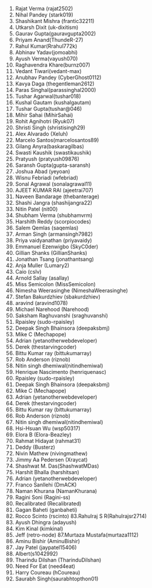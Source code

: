 1. Rajat Verma (rajat2502)
2. Nihal Pandey (stark019)
3. Shashikant Mishra (frantic32211)
4. Utkarsh Dixit (uk-dixitism)
5. Gaurav Gupta(gauravgupta2002)
6. Priyam Anand(ThundeR-27)
7. Rahul Kumar(Rrahul772k)
8. Abhinav Yadav(jomoabhi)
9. Ayush Verma(vayush070)
10. Raghavendra Khare(burnz007)
11. Vedant Tiwari(vedant-max)
12. Anubhav Pandey (CyberGhost0112)
13. Kavya Daga (thegentleman2612)
14. Paras Singhal(parassinghal2000)
15. Tushar Agarwal(tushar018)
16. Kushal Gautam (kushalgautam)
17. Tushar Gupta(tushar@046)
18. Mihir Sahai (MihirSahai)
19. Rohit Agnihotri (Ryuk07)
20. Shristi Singh (shristisingh29)
21. Alex Alvarado (Xeluh)
22. Marcelo Santos(marcelosantos89)
23. Gilang Anyra(baskaragilbas)
24. Swasti Kaushik (swastikaushik)
25. Pratyush (pratyush09876)
26. Saransh Gupta(gupta-saransh)
27. Joshua Abad (yeyoan)
28. Wisnu Febriadi (wfebriad)
29. Sonal Agrawal (sonalagrawal11)
30. AJEET KUMAR RAI (ajeetrai707)
31. Naveen Bandarage (thebanterage)
32. Shashi Jangra (shashijangra22)
33. Nitin Patel (nit00)
34. Shubham Verma (shubhamvrm)
35. Harshith Reddy (scorpiocodes)
36. Salem Qemlas (saqemlas)
37. Arman Singh (armansingh7982)
38. Priya vaidyanathan (priyavaidy)
39. Emmanuel Ezenwigbo (SkyC0der)
40. Gillian Shanks (GillianShanks)
41. Jonathan Tsang (jonathantsang)
42. Anja Muller (Lumary2)
43. Caio (cslv)
44. Arnold Sallay (asallay)
45. Miss Semicolon (MissSemicolon)
46. Nimesha Weerasinghe (NimeshaWeerasinghe)
47. Stefan Bakurdzhiev (sbakurdzhiev)
48. aravind (aravind1078)
49. Michael Narehood (Narehood)
50. Saksham Raghuvanshi (sraghuvanshi)
51. Rpaisley (sudo-rpaisley)
52. Deepak Singh Bhainsora (deepaksbmj)
53. Mike C (Mechapope)
54. Adrian (yetanotherwebdeveloper)
55. Derek (thestarvingcoder)
56. Bittu Kumar ray (bittukumarray)
57. Rob Anderson (riznob)
58. Nitin singh dhemiwal(nitindhemiwal)
59. Henrique Nascimento (henriquenasc)
60. Rpaisley (sudo-rpaisley)
61. Deepak Singh Bhainsora (deepaksbmj)
62. Mike C (Mechapope)
63. Adrian (yetanotherwebdeveloper)
64. Derek (thestarvingcoder)
65. Bittu Kumar ray (bittukumarray)
66. Rob Anderson (riznob)
67. Nitin singh dhemiwal(nitindhemiwal)
68. Hsi-Hsuan Wu (wsp50317)
69. Elora B (Elora-Beazley)
70. Rahmat Hidayat (rahmat31)
71. Deddy (Busterz)
72. Nivin Mathew (nivingmathew)
73. Jimmy Aa Pedersen (Xraycat)
74. Shashwat M. Das(ShashwatMDas)
75. Harshit Bhalla (harshitsan)
76. Adrian (yetanotherwebdeveloper)
77. Franco Sanllehi (DmACK)
78. Naman Khurana (NamanKhurana)
79. Ragini Soni (Ragini-ss)
80. Recalibrated (Recalibrated)
81. Gagan Baheti (ganbaheti)
82. Rocco Scinto (rscinto)
83.Rahulraj S R(Rahulrajsr2714)
84. Ayush Dhingra (adayush)
85. Kim Kinal (kimkinal)
86. Jeff (retro-node)
87.Murtaza Mustafa(murtaza1112)
88. Aminu Bishir (AminuBishir)
89. Jay Patel (jaypatel15406)
90. Albert(s1042992)
91. Tharindu Dilshan (TharinduDilshan)
92. Need For Eat (need4eat)
93. Harry Coureau (hCoureau)
94. Saurabh Singh(saurabhtopthon01)

